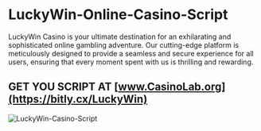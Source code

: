 # LuckyWin-Online-Casino-Script
LuckyWin Casino is your ultimate destination for an exhilarating and sophisticated online gambling adventure. Our cutting-edge platform is meticulously designed to provide a seamless and secure experience for all users, ensuring that every moment spent with us is thrilling and rewarding.

## GET YOU SCRIPT AT [www.CasinoLab.org](https://bitly.cx/LuckyWin)

![LuckyWin-Casino-Script](https://www.casinolab.org/storage/images/screenshots/01J0X0WVP5NKSCTVVYYB90KM0M.png)
